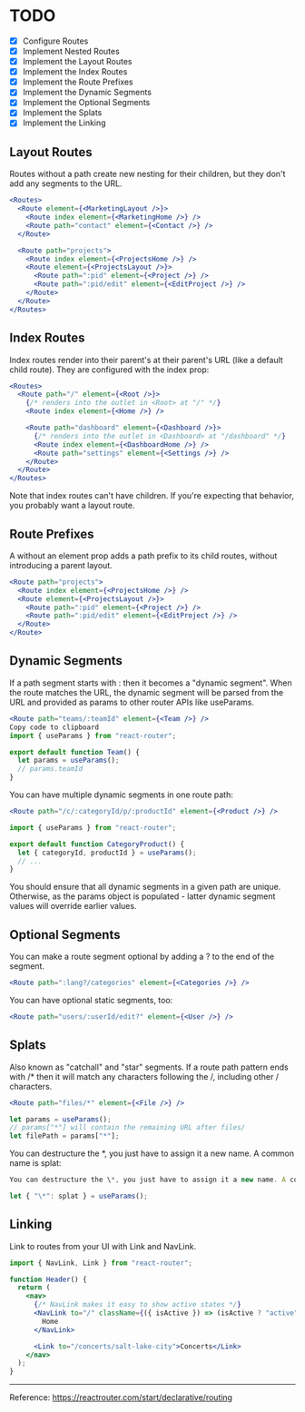 # TODO

- [x] Configure Routes
- [x] Implement Nested Routes
- [x] Implement the Layout Routes
- [x] Implement the Index Routes
- [x] Implement the Route Prefixes
- [x] Implement the Dynamic Segments
- [x] Implement the Optional Segments
- [x] Implement the Splats
- [x] Implement the Linking

## Layout Routes

Routes without a path create new nesting for their children, but they don't add any segments to the URL.

```jsx
<Routes>
  <Route element={<MarketingLayout />}>
    <Route index element={<MarketingHome />} />
    <Route path="contact" element={<Contact />} />
  </Route>

  <Route path="projects">
    <Route index element={<ProjectsHome />} />
    <Route element={<ProjectsLayout />}>
      <Route path=":pid" element={<Project />} />
      <Route path=":pid/edit" element={<EditProject />} />
    </Route>
  </Route>
</Routes>
```

## Index Routes

Index routes render into their parent's <Outlet/> at their parent's URL (like a default child route). They are configured with the index prop:

```jsx
<Routes>
  <Route path="/" element={<Root />}>
    {/* renders into the outlet in <Root> at "/" */}
    <Route index element={<Home />} />

    <Route path="dashboard" element={<Dashboard />}>
      {/* renders into the outlet in <Dashboard> at "/dashboard" */}
      <Route index element={<DashboardHome />} />
      <Route path="settings" element={<Settings />} />
    </Route>
  </Route>
</Routes>
```

Note that index routes can't have children. If you're expecting that behavior, you probably want a layout route.

## Route Prefixes

A <Route path> without an element prop adds a path prefix to its child routes, without introducing a parent layout.

```jsx
<Route path="projects">
  <Route index element={<ProjectsHome />} />
  <Route element={<ProjectsLayout />}>
    <Route path=":pid" element={<Project />} />
    <Route path=":pid/edit" element={<EditProject />} />
  </Route>
</Route>
```

## Dynamic Segments

If a path segment starts with : then it becomes a "dynamic segment". When the route matches the URL, the dynamic segment will be parsed from the URL and provided as params to other router APIs like useParams.

```jsx
<Route path="teams/:teamId" element={<Team />} />
Copy code to clipboard
import { useParams } from "react-router";

export default function Team() {
  let params = useParams();
  // params.teamId
}
```

You can have multiple dynamic segments in one route path:

```jsx
<Route path="/c/:categoryId/p/:productId" element={<Product />} />
```

```jsx
import { useParams } from "react-router";

export default function CategoryProduct() {
  let { categoryId, productId } = useParams();
  // ...
}
```

You should ensure that all dynamic segments in a given path are unique. Otherwise, as the params object is populated - latter dynamic segment values will override earlier values.

## Optional Segments

You can make a route segment optional by adding a ? to the end of the segment.

```jsx
<Route path=":lang?/categories" element={<Categories />} />
```

You can have optional static segments, too:

```jsx
<Route path="users/:userId/edit?" element={<User />} />
```

## Splats

Also known as "catchall" and "star" segments. If a route path pattern ends with /\* then it will match any characters following the /, including other / characters.

```jsx
<Route path="files/*" element={<File />} />
```

```jsx
let params = useParams();
// params["*"] will contain the remaining URL after files/
let filePath = params["*"];
```

You can destructure the \*, you just have to assign it a new name. A common name is splat:

```jsx
You can destructure the \*, you just have to assign it a new name. A common name is splat:

let { "\*": splat } = useParams();
```

## Linking

Link to routes from your UI with Link and NavLink.

```jsx
import { NavLink, Link } from "react-router";

function Header() {
  return (
    <nav>
      {/* NavLink makes it easy to show active states */}
      <NavLink to="/" className={({ isActive }) => (isActive ? "active" : "")}>
        Home
      </NavLink>

      <Link to="/concerts/salt-lake-city">Concerts</Link>
    </nav>
  );
}
```

---

Reference: https://reactrouter.com/start/declarative/routing
